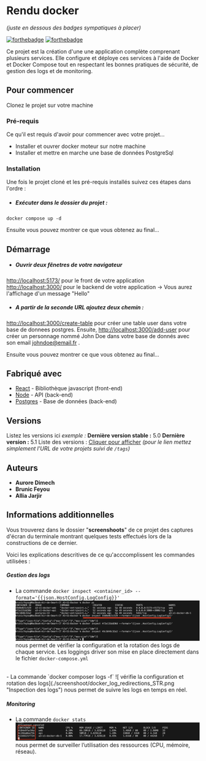 # Rendu docker 
_(juste en dessous des badges sympatiques à placer)_

[![forthebadge](http://forthebadge.com/images/badges/built-with-love.svg)](http://forthebadge.com)  [![forthebadge](http://forthebadge.com/images/badges/powered-by-electricity.svg)](http://forthebadge.com)

Ce projet est la création d'une une application complète
comprenant plusieurs services. Elle configure et
déploye ces services à l'aide de Docker et Docker Compose tout en
respectant les bonnes pratiques de sécurité, de gestion des logs et de
monitoring.

## Pour commencer

Clonez le projet sur votre machine  

### Pré-requis

Ce qu'il est requis d'avoir pour commencer avec votre projet...

- Installer et ouvrer docker moteur sur notre machine 
- Installer et mettre en marche une base de données PostgreSql


### Installation

Une fois le projet cloné et les pré-requis installés suivez ces étapes dans l'ordre : 

 - ##### Exécuter dans le dossier du projet : 
  `docker compose up -d`
<br/>

Ensuite vous pouvez montrer ce que vous obtenez au final...

## Démarrage

- ##### Ouvrir deux fênetres de votre navigateur 
<http://localhost:5173/> pour le front de votre application
<http://localhost:3000/> pour le backend de votre application -> Vous aurez l'affichage d'un message "Hello"
<br/>
- ##### A partir de la seconde URL ajoutez deux chemin : 
<http://localhost:3000/create-table> pour créer une table user dans votre base de donnees postgres. 
Ensuite, <http://localhost:3000/add-user> pour créer un personnage nommé John Doe dans votre base de donnés avec son email johndoe@email.fr .

Ensuite vous pouvez montrer ce que vous obtenez au final...

## Fabriqué avec

* [React](https://fr.react.dev/) - Bibliothèque javascript (front-end)
* [Node](https://nodejs.org/fr) - API (back-end)
* [Postgres](https://www.postgresql.org/) - Base de données (back-end)



## Versions
Listez les versions ici 
_exemple :_
**Dernière version stable :** 5.0
**Dernière version :** 5.1
Liste des versions : [Cliquer pour afficher](https://github.com/your/project-name/tags)
_(pour le lien mettez simplement l'URL de votre projets suivi de ``/tags``)_

## Auteurs

* **Aurore Dimech** 
* **Brunic Feyou**
* **Allia Jarjir**

## Informations additionnelles

Vous trouverez dans le dossier "**screenshoots**" de ce projet des captures d'écran du terminale montrant quelques tests effectués lors de la constructions de ce dernier. 

Voici les explications descritives de ce qu'acccomplissent les commandes utilisées : 

##### Gestion des logs  
- La commande `docker inspect <container_id> --format='{{json.HostConfig.LogConfig}}'`
![ vérifie la configuration et rotation des logs](./screenshoot/docker_log_redirections_rotatio.png "Inspection des logs") nous permet de vérifier la configuration et la rotation des logs de chaque service.
Les loggings driver son mise en place directement dans le fichier `docker-compose.yml`
<br/>
- La commande `docker composer logs -f` ![ vérifie la configuration et rotation des logs](./screenshoot/docker_log_redirections_STR.png "Inspection des logs") nous permet de suivre les logs en temps en réel. 

##### Monitoring 
-  La commande `docker stats`![ vérifie la configuration et rotation des logs](./screenshoot/monitoring_stats.png "Inspection des logs") nous permet de surveiller l’utilisation des ressources (CPU, mémoire, réseau).





